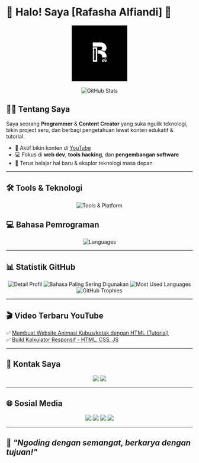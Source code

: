 # 👋 Halo! Saya [Rafasha Alfiandi] 🚀

<p align="center">
  <img src="Dokumen/logo.png" alt="Logo Saya" width="150"/>
</p>

<p align="center">
  <img src="https://github-readme-stats.vercel.app/api?username=Rfshacodeid&show_icons=true&theme=tokyonight&border_radius=10" alt="GitHub Stats"/>
</p>

## 👨‍💻 Tentang Saya

Saya seorang **Programmer** & **Content Creator** yang suka ngulik teknologi, bikin project seru, dan berbagi pengetahuan lewat konten edukatif & tutorial.

- 🎥 Aktif bikin konten di [YouTube](https://youtube.com/@Rafashaalfiandi)
- 💻 Fokus di **web dev**, **tools hacking**, dan **pengembangan software**
- 🚀 Terus belajar hal baru & eksplor teknologi masa depan

---

## 🛠️ Tools & Teknologi
<p align="center">
  <img src="https://skillicons.dev/icons?i=linux,windows,git,github,gitlab,vercel,aws,gcp,docker,vscode,idea,figma,notion,postman" alt="Tools & Platform"/>
</p>

## 💻 Bahasa Pemrograman
<p align="center">
  <img src="https://skillicons.dev/icons?i=python,js,html,css,php,c,cpp,java,bash,vbs" alt="Languages"/>
</p>

---

## 📊 Statistik GitHub
<p align="center">
  <img src="https://github-profile-summary-cards.vercel.app/api/cards/profile-details?username=Rfshacodeid&theme=tokyonight" alt="Detail Profil"/>
  <img src="https://github-profile-summary-cards.vercel.app/api/cards/most-commit-language?username=Rfshacodeid&theme=tokyonight" alt="Bahasa Paling Sering Digunakan"/>
  <img src="https://github-readme-stats.vercel.app/api/top-langs/?username=Rfshacodeid&theme=tokyonight&layout=donut" alt="Most Used Languages"/>
  <img src="https://github-profile-trophy.vercel.app/?username=Rfshacodeid&theme=tokyonight&margin-w=10" alt="GitHub Trophies"/>
</p>

---

## 🎬 Video Terbaru YouTube
✅ [Membuat Website Animasi Kubus/kotak dengan HTML (Tutorial)](https://youtu.be/NJMbFQfho8o)<br>
✅ [Build Kalkulator Responsif - HTML, CSS, JS](https://youtu.be/NJMbFQfho8o)

---

## 📣 Kontak Saya

<p align="center">
  <a href="mailto:rfshacoderid@gmail.com"><img src="https://img.shields.io/badge/Email-D14836?style=for-the-badge&logo=gmail&logoColor=white"/></a>
  <a href="https://t.me/rfshacodeid"><img src="https://img.shields.io/badge/Telegram-26A5E4?style=for-the-badge&logo=telegram&logoColor=white"/></a>
</p>

---

## 🌐 Sosial Media

<p align="center">
  <a href="https://github.com/Rfshacodeid"><img src="https://img.shields.io/badge/GitHub-000?style=for-the-badge&logo=github"/></a>
  <a href="https://twitter.com/gadogado_inc"><img src="https://img.shields.io/badge/Twitter-1DA1F2?style=for-the-badge&logo=twitter&logoColor=white"/></a>
  <a href="https://instagram.com/rfashacode.id"><img src="https://img.shields.io/badge/Instagram-E4405F?style=for-the-badge&logo=instagram&logoColor=white"/></a>
  <a href="https://www.youtube.com/@Rafashaalfiandi"><img src="https://img.shields.io/badge/YouTube-FF0000?style=for-the-badge&logo=youtube&logoColor=white"/></a>
</p>

---

## 🚀 *"Ngoding dengan semangat, berkarya dengan tujuan!"*
